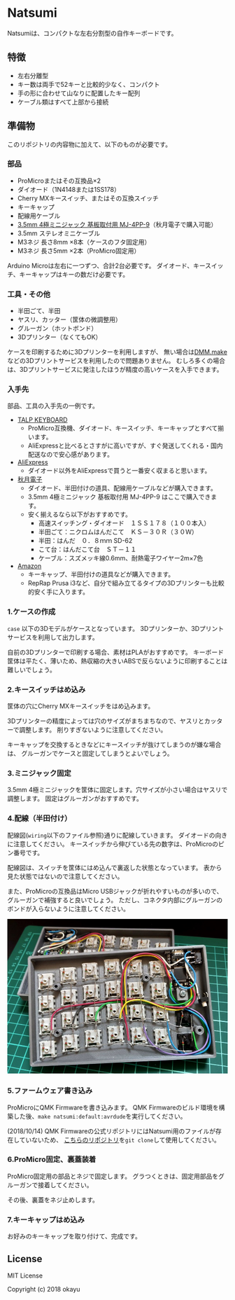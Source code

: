 # Natsumi

Natsumiは、コンパクトな左右分割型の自作キーボードです。

## 特徴

- 左右分離型
- キー数は両手で52キーと比較的少なく、コンパクト
- 手の形に合わせて山なりに配置したキー配列
- ケーブル類はすべて上部から接続

## 準備物

このリポジトリの内容物に加えて、以下のものが必要です。

### 部品

* ProMicroまたはその互換品×2
* ダイオード（1N4148または1SS178）
* Cherry MXキースイッチ、またはその互換スイッチ
* キーキャップ
* 配線用ケーブル
* [3.5mm 4極ミニジャック 基板取付用 MJ-4PP-9](http://akizukidenshi.com/catalog/g/gC-06070/)（秋月電子で購入可能）
* 3.5mm ステレオミニケーブル
* M3ネジ 長さ8mm ×8本（ケースのフタ固定用）
* M3ネジ 長さ5mm ×2本（ProMicro固定用）

Arduino Microは左右に一つずつ、合計2台必要です。
ダイオード、キースイッチ、キーキャップはキーの数だけ必要です。

### 工具・その他

* 半田ごて、半田
* ヤスリ、カッター（筐体の微調整用）
* グルーガン（ホットボンド）
* 3Dプリンター（なくてもOK）

ケースを印刷するために3Dプリンターを利用しますが、
無い場合は[DMM.make](https://make.dmm.com/print/)などの3Dプリントサービスを利用したので問題ありません。
むしろ多くの場合は、3Dプリントサービスに発注したほうが精度の高いケースを入手できます。

### 入手先

部品、工具の入手先の一例です。

* [TALP KEYBOARD](https://talpkeyboard.stores.jp/)
  * ProMicro互換機、ダイオード、キースイッチ、キーキャップとすべて揃います。
  * AliExpressと比べるとさすがに高いですが、すぐ発送してくれる・国内配送なので安心感があります。
* [AliExpress](https://www.aliexpress.com/)
  * ダイオード以外をAliExpressで買うと一番安く収まると思います。
* [秋月電子](http://akizukidenshi.com/catalog/default.aspx)
  * ダイオード、半田付けの道具、配線用ケーブルなどが購入できます。
  * 3.5mm 4極ミニジャック 基板取付用 MJ-4PP-9 はここで購入できます。
  * 安く揃えるなら以下がおすすめです。
    * 高速スイッチング・ダイオード　１ＳＳ１７８（１００本入）
    * 半田ごて：ニクロムはんだこて　ＫＳ－３０Ｒ（３０Ｗ）
    * 半田：はんだ　０．８ｍｍ SD-62
    * こて台：はんだこて台　ＳＴ－１１
    * ケーブル：スズメッキ線0.6mm、耐熱電子ワイヤー2m×7色
* [Amazon](https://www.amazon.co.jp/)
  * キーキャップ、半田付けの道具などが購入できます。
  * RepRap Prusa i3など、自分で組み立てるタイプの3Dプリンターも比較的安く手に入ります。


### 1.ケースの作成

`case` 以下の3Dモデルがケースとなっています。
3Dプリンターか、3Dプリントサービスを利用して出力します。

自前の3Dプリンターで印刷する場合、素材はPLAがおすすめです。
キーボード筐体は平たく、薄いため、熱収縮の大きいABSで反らないように印刷することは難しいでしょう。

### 2.キースイッチはめ込み

筐体の穴にCherry MXキースイッチをはめ込みます。

3Dプリンターの精度によっては穴のサイズがまちまちなので、ヤスリとカッターで調整します。
削りすぎないように注意してください。

キーキャップを交換するときなどにキースイッチが抜けてしまうのが嫌な場合は、
グルーガンでケースと固定してしまうとよいでしょう。

### 3.ミニジャック固定

3.5mm 4極ミニジャックを筐体に固定します。穴サイズが小さい場合はヤスリで調整します。
固定はグルーガンがおすすめです。

### 4.配線（半田付け）

配線図(`wiring`以下のファイル参照)通りに配線していきます。
ダイオードの向きに注意してください。
キースイッチから伸びている先の数字は、ProMicroのピン番号です。

配線図は、スイッチを筐体にはめ込んで裏返した状態となっています。
表から見た状態ではないので注意してください。

また、ProMicroの互換品はMicro USBジャックが折れやすいものが多いので、グルーガンで補強すると良いでしょう。
ただし、コネクタ内部にグルーガンのボンドが入らないように注意してください。

![配線した状態](https://raw.githubusercontent.com/okayumoka/natsumi/master/pictures/picture_09.jpg)

### 5.ファームウェア書き込み

ProMicroにQMK Firmwareを書き込みます。
QMK Firmwareのビルド環境を構築した後、`make natsumi:default:avrdude`を実行してください。

(2018/10/14) QMK Firmwareの公式リポジトリにはNatsumi用のファイルが存在していないため、
[こちらのリポジトリ](https://github.com/okayumoka/qmk_firmware)を`git clone`して使用してください。

### 6.ProMicro固定、裏蓋装着

ProMicro固定用の部品とネジで固定します。
グラつくときは、固定用部品をグルーガンで接着してください。

その後、裏蓋をネジ止めします。

### 7.キーキャップはめ込み

お好みのキーキャップを取り付けて、完成です。

## License

MIT License

Copyright (c) 2018 okayu

